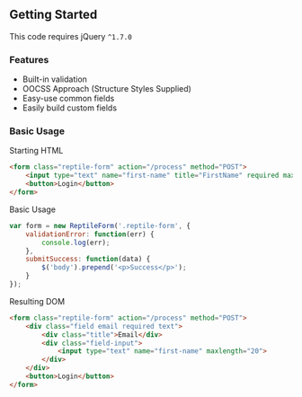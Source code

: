 ## Getting Started
This code requires jQuery `^1.7.0`

### Features
- Built-in validation
- OOCSS Approach (Structure Styles Supplied)
- Easy-use common fields
- Easily build custom fields

### Basic Usage
Starting HTML
```html
<form class="reptile-form" action="/process" method="POST">
	<input type="text" name="first-name" title="FirstName" required maxlength="20">
	<button>Login</button>
</form>
```
Basic Usage
```js
var form = new ReptileForm('.reptile-form', {
	validationError: function(err) {
		console.log(err);
	},
	submitSuccess: function(data) {
		$('body').prepend('<p>Success</p>');
	}
});
```
Resulting DOM
```html
<form class="reptile-form" action="/process" method="POST">
	<div class="field email required text">
		<div class="title">Email</div>
		<div class="field-input">
			<input type="text" name="first-name" maxlength="20">
		</div>
	</div>
	<button>Login</button>
</form>
```


